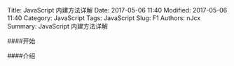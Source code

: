 Title: JavaScript 内建方法详解
Date: 2017-05-06 11:40
Modified: 2017-05-06 11:40
Category: JavaScript
Tags: JavaScript
Slug: F1
Authors: nJcx
Summary: JavaScript 内建方法详解

####开始

####介绍

